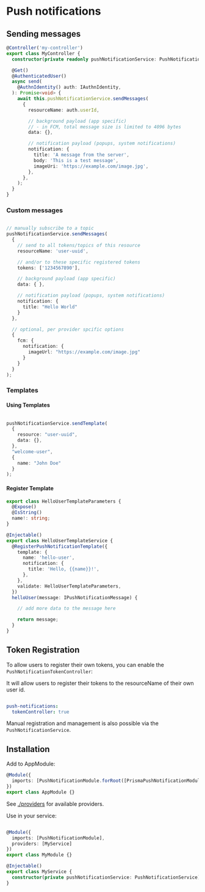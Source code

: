 # Push notifications

## Sending messages

```typescript
@Controller('my-controller')
export class MyController {
  constructor(private readonly pushNotificationService: PushNotificationService,) {}

  @Get()
  @AuthenticatedUser()
  async send(
    @AuthnIdentity() auth: IAuthnIdentity,
  ): Promise<void> {
    await this.pushNotificationService.sendMessages(
      {
        resourceName: auth.userId,

        // background payload (app specific)
        // - in FCM, total message size is limited to 4096 bytes
        data: {},

        // notification payload (popups, system notifications)
        notification: {
          title: 'A message from the server',
          body: 'This is a test message',
          imageUri: 'https://example.com/image.jpg',
        },
      },
    );
  }
}
```

### Custom messages

```typescript

// manually subscribe to a topic
pushNotificationService.sendMessages(
  {
    // send to all tokens/topics of this resource
    resourceName: 'user-uuid',

    // and/or to these specific registered tokens
    tokens: ['1234567890'],

    // background payload (app specific)
    data: { },

    // notification payload (popups, system notifications)
    notification: {
      title: "Hello World"
    }
  },

  // optional, per provider spcific options
  {
    fcm: {
      notification: {
        imageUrl: "https://example.com/image.jpg"
      }
    }
  }
);

```

### Templates

#### Using Templates

```typescript

pushNotificationService.sendTemplate(
  {
    resource: "user-uuid",
    data: {},
  },
  "welcome-user",
  {
    name: "John Doe"
  }
);

```

#### Register Template

```typescript
export class HelloUserTemplateParameters {
  @Expose()
  @IsString()
  name!: string;
}

@Injectable()
export class HelloUserTemplateService {
  @RegisterPushNotificationTemplate({
    template: {
      name: 'hello-user',
      notification: {
        title: 'Hello, {{name}}!',
      },
    },
    validate: HelloUserTemplateParameters,
  })
  helloUser(message: IPushNotificationMessage) {

    // add more data to the message here

    return message;
  }
}
```

## Token Registration

To allow users to register their own tokens, you can enable the `PushNotificationTokenController`:

It will allow users to register their tokens to the resourceName of their own user id.

```yaml

push-notifications:
  tokenController: true
```

Manual registration and management is also possible via the `PushNotificationService`.


## Installation

Add to AppModule:

```typescript
@Module({
  imports: [PushNotificationModule.forRoot([PrismaPushNotificationModule, FcmPushNotificationModule])],
})
export class AppModule {}
```

See [./providers](./providers) for available providers.

Use in your service:

```typescript

@Module({
  imports: [PushNotificationModule],
  providers: [MyService]
})
export class MyModule {}

@Injectable()
export class MyService {
  constructor(private pushNotificationService: PushNotificationService) {}
}
```
